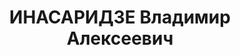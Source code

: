 ---
title: ИНАСАРИДЗЕ Владимир Алексеевич
description: 'Род. в 1899, грузин, член ВКП(б) с 1928.

  Звание: 13.01.1936 - ст. лейтенант ГБ (ЗСФСР).

  Награды: 22.07.1937 - орден Красной Звезды.

  нач. Махарадзевского РО УГБ НКВД Грузинской ССР, уволен 19.11.1937.

  Осужден 10.12.1937 Тройкой НКВД.'
---